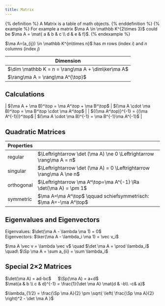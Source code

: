```yaml
---
title: Matrix
---
```


{% definition %}
A Matrix is a table of math objects.
{% enddefinition %}
{% example %}
For example a matrix $\ma A \in \mathbb K^{2\times 3}$ could be $\ma A = \mat{ a & b & c \\ d & e & f}$.
{% endexample %}

$\ma A=(a_{ij}) \in \mathbb K^{m\times n}$ has $m$ rows (index $i$) and $n$ columns (index $j$)

| Dimension |
|-----------|
| $\dim \mathbb K = n = \rang\ma A + \dim\ker\ma A$ |
| $\rang\ma A = \rang\ma A^{\top}$ |


## Calculations
| $(\ma A + \ma B)^\top = \ma A^\top + \ma B^\top$ | $(\ma A \cdot \ma B)^\top = \ma B^\top \cdot \ma A^\top$ |
| ${(\ma A^\top)}^{-1} = {(\ma A^{-1})}^\top$ | $(\ma A \cdot \ma B)^{-1} = \ma B^{-1}\ma A^{-1}$ |


## Quadratic Matrices

| Properties | |
|------------|----|
| regular  | $\Leftrightarrow \det (\ma A) \ne 0 \Leftrightarrow \rang\ma A = n$ |
| singular | $\Leftrightarrow \det (\ma A) = 0 \Leftrightarrow \rang\ma A \ne n$ |
| orthogonal | $\Leftrightarrow \ma A^\top=\ma A^{-1} \Ra \det(\ma A) = \pm 1$ |
| symmetric | $\ma A=\ma A^\top$ \qquad schiefsymmetrisch: $\ma A=-\ma A^\top$ |



## Eigenvalues and Eigenvectors
Eigenvalues: $\det(\ma A - \lambda \ma 1) = 0$ <br>
Eigenvectors: $\ker(\ma A - \lambda_i \ma 1) = \vec v_i$

$\ma A \vec v = \lambda \vec v$ \quad $\det \ma A = \prod \lambda_i$ \quad\ $\Sp \ma A = \sum a_{ii} = \sum \lambda_i$


## Special 2×2 Matrices
$\det(\ma A) = ad-bc$ &emsp; $\Sp(\ma A) = a+d$ <br>
$\mat{a & b \\ c & d}^{-1} = \frac{1}{\det \ma A} \mat{d & -b\\ -c& a}$

$\lambda_{1/2} = \frac{\Sp \ma A}{2} \pm \sqrt{ \left( \frac{\Sp \ma A}{2} \right)^2 - \det \ma A }$
